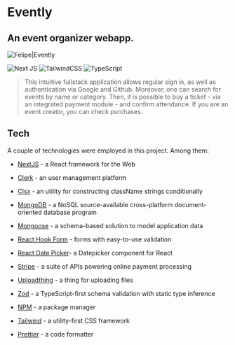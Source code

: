 # Evently

## An event organizer webapp.

![Felipe|Evently](https://img.shields.io/badge/FelipeMDantas-Evently-purple)

<p>

![Next JS](https://img.shields.io/badge/Next-black?style=for-the-badge&logo=next.js&logoColor=white)
![TailwindCSS](https://img.shields.io/badge/tailwindcss-%2338B2AC.svg?style=for-the-badge&logo=tailwind-css&logoColor=white)
![TypeScript](https://img.shields.io/badge/typescript-%23007ACC.svg?style=for-the-badge&logo=typescript&logoColor=white)

> This intuitive fullstack application allows regular sign in, as well as authentication via Google and Github. Moreover, one can search for events by name or category. Then, it is possible to buy a ticket - via an integrated payment module - and confirm attendance. If you are an event creator, you can check purchases.

## Tech

A couple of technologies were employed in this project. Among them:

- [NextJS] - a React framework for the Web
- [Clerk] - an user management platform
- [Clsx] - an utility for constructing className strings conditionally
- [MongoDB] - a NoSQL source-available cross-platform document-oriented database program
- [Mongoose] - a schema-based solution to model application data
- [React Hook Form] - forms with easy-to-use validation
- [React Date Picker]- a Datepicker component for React
- [Stripe] - a suite of APIs powering online payment processing
- [Uploadthing] - a thing for uploading files
- [Zod] - a TypeScript-first schema validation with static type inference
- [NPM] - a package manager
- [Tailwind] - a utility-first CSS framework
- [Prettier] - a code formatter

  [nextjs]: https://nextjs.org/
  [clerk]: https://clerk.com/
  [clsx]: https://www.npmjs.com/package/clsx
  [mongoose]: https://mongoosejs.com/
  [mongodb]: https://www.mongodb.com/
  [react hook form]: https://www.react-hook-form.com/
  [react date picker]: https://www.npmjs.com/package/react-datepicker
  [stripe]: https://stripe.com/
  [uploadthing]: https://uploadthing.com/
  [zod]: https://zod.dev/
  [npm]: https://www.npmjs.com/
  [tailwind]: https://tailwindcss.com/
  [prettier]: https://prettier.io/
